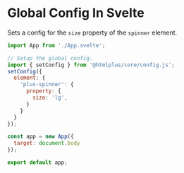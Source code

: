 # Global Config In Svelte

Sets a config for the `size` property of the `spinner` element.

```js
import App from './App.svelte';

// Setup the global config.
import { setConfig } from '@htmlplus/core/config.js';
setConfig({
  element: {
    'plus-spinner': {
      property: {
        size: 'lg',
      }
    }
  }
});

const app = new App({
  target: document.body
});

export default app;
```
